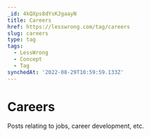 ```yaml
---
_id: 4kQXps8dYsKJgaayN
title: Careers
href: https://lesswrong.com/tag/careers
slug: careers
type: tag
tags:
  - LessWrong
  - Concept
  - Tag
synchedAt: '2022-08-29T10:59:59.133Z'
---
```


# Careers

Posts relating to jobs, career development, etc.
